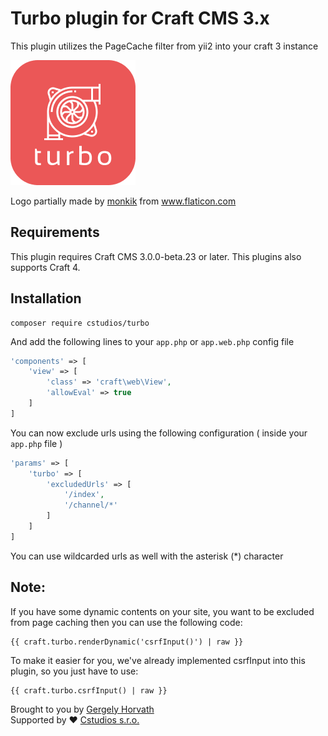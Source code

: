 # Turbo plugin for Craft CMS 3.x

This plugin utilizes the PageCache filter from yii2 into your craft 3 instance

![Screenshot](resources/img/plugin-logo.png)

<div>Logo partially made by <a href="https://www.flaticon.com/authors/monkik" title="monkik">monkik</a> from <a href="https://www.flaticon.com/" title="Flaticon">www.flaticon.com</a></div>

## Requirements

This plugin requires Craft CMS 3.0.0-beta.23 or later.
This plugins also supports Craft 4.

## Installation

```
composer require cstudios/turbo
```

And add the following lines to your `app.php` or `app.web.php` config file

```php
'components' => [
    'view' => [
        'class' => 'craft\web\View',
        'allowEval' => true
    ]
]
```

You can now exclude urls using the following configuration ( inside your `app.php` file )

```php
'params' => [
    'turbo' => [
        'excludedUrls' => [
            '/index',
            '/channel/*'
        ]
    ]
]
```

You can use wildcarded urls as well with the asterisk (*) character

## Note:

If you have some dynamic contents on your site, you want to be excluded from page caching then you can use the
following code:

```twig
{{ craft.turbo.renderDynamic('csrfInput()') | raw }}
```

To make it easier for you, we've already implemented csrfInput into this plugin, so you just have to use:

```twig
{{ craft.turbo.csrfInput() | raw }}
```

Brought to you by [Gergely Horvath](https://github.com/hunwalk)
<br>
Supported by ❤️ [Cstudios s.r.o.](https://cstudios.sk)
